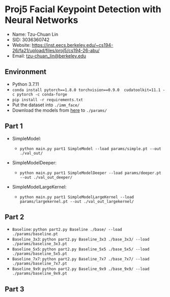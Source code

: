 # Proj5 Facial Keypoint Detection with Neural Networks

* Name: Tzu-Chuan Lin
* SID: 3036360742
* Website: <https://inst.eecs.berkeley.edu/~cs194-26/fa21/upload/files/proj5/cs194-26-abu/>
* Email: tzu-chuan_lin@berkeley.edu

## Environment
* Python 3.7.11
* `conda install pytorch==1.8.0 torchvision==0.9.0  cudatoolkit=11.1 -c pytorch -c conda-forge`
* `pip install -r requirements.txt`
* Put the dataset into `./imm_face/`
* Download the models from [here](https://drive.google.com/drive/folders/1fxJXZc5fhexEvpC1qskAOpuYVTPHCzDP?usp=sharing) to `./params/`

## Part 1

* SimpleModel:
    * `python main.py part1 SimpleModel --load params/simple.pt --out ./val_out/`

* SimpleModelDeeper:
    * `python main.py part1 SimpleModelDeeper --load params/deeper.pt --out ./val_out_deeper/`

* SimpleModelLargeKernel:
    * `python main.py part1 SimpleModelLargeKernel --load params/largekernel.pt --out ./val_out_largekernel/`

## Part 2

* `Baseline`: `python part2.py Baseline ./base/ --load ./params/baseline.pt`
* `Baseline_3x3`: `python part2.py Baseline_3x3 ./base_3x3/ --load ./params/baseline_3x3.pt`
* `Baseline_5x5`: `python part2.py Baseline_5x5 ./base_5x5/ --load ./params/baseline_5x5.pt`
* `Baseline_7x7`: `python part2.py Baseline_7x7 ./base_7x7/ --load ./params/baseline_7x7.pt`
* `Baseline_9x9`: `python part2.py Baseline_9x9 ./base_9x9/ --load ./params/baseline_9x9.pt`

## Part 3
